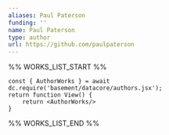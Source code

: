 ```yaml
---
aliases: Paul Paterson
funding: ''
name: Paul Paterson
type: author
url: https://github.com/paulpaterson
---
```



%% WORKS_LIST_START %%

```datacorejsx
const { AuthorWorks } = await dc.require('basement/datacore/authors.jsx');
return function View() {
    return <AuthorWorks/>
}
```
%% WORKS_LIST_END %%